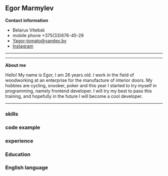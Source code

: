 ## Egor Marmylev
__Contact information__
- Belarus Vitebsk
- mobile phone +375(33)676-45-29
- [Yagor-tomato@yandex.by](Yagor-tomato@yandex.by)
- [Instagram](https://www.instagram.com/voodoo_men/)
*** 
***
__About me__

  Hello! My name is Egor, I am 26 years old. I work in the field of woodworking at an enterprise for the manufacture of interior doors. My hobbies are cycling, snooker, poker and this year I started to try myself in programming, namely frontend developer. I will try my best to pass this training, and hopefully in the future I will become a cool developer.

***
### skills
### code example
### experience

### Education

### English language